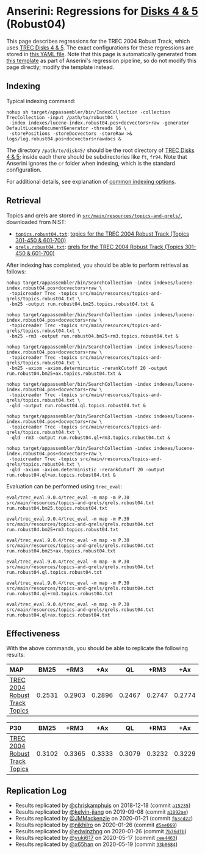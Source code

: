 # Anserini: Regressions for [Disks 4 &amp; 5](https://trec.nist.gov/data_disks.html) (Robust04)

This page describes regressions for the TREC 2004 Robust Track, which uses [TREC Disks 4 &amp; 5](https://trec.nist.gov/data_disks.html).
The exact configurations for these regressions are stored in [this YAML file](../src/main/resources/regression/robust04.yaml).
Note that this page is automatically generated from [this template](../src/main/resources/docgen/templates/robust04.template) as part of Anserini's regression pipeline, so do not modify this page directly; modify the template instead.

## Indexing

Typical indexing command:

```
nohup sh target/appassembler/bin/IndexCollection -collection TrecCollection -input /path/to/robust04 \
 -index indexes/lucene-index.robust04.pos+docvectors+raw -generator DefaultLuceneDocumentGenerator -threads 16 \
 -storePositions -storeDocvectors -storeRaw >& logs/log.robust04.pos+docvectors+rawdocs &
```

The directory `/path/to/disk45/` should be the root directory of [TREC Disks 4 &amp; 5](https://trec.nist.gov/data_disks.html); inside each there should be subdirectories like `ft`, `fr94`.
Note that Anserini ignores the `cr` folder when indexing, which is the standard configuration.

For additional details, see explanation of [common indexing options](common-indexing-options.md).

## Retrieval

Topics and qrels are stored in [`src/main/resources/topics-and-qrels/`](../src/main/resources/topics-and-qrels/), downloaded from NIST:

+ [`topics.robust04.txt`](../src/main/resources/topics-and-qrels/topics.robust04.txt): [topics for the TREC 2004 Robust Track (Topics 301-450 &amp; 601-700)](http://trec.nist.gov/data/robust/04.testset.gz)
+ [`qrels.robust04.txt`](../src/main/resources/topics-and-qrels/qrels.robust04.txt): [qrels for the TREC 2004 Robust Track (Topics 301-450 &amp; 601-700)](http://trec.nist.gov/data/robust/qrels.robust2004.txt)

After indexing has completed, you should be able to perform retrieval as follows:

```
nohup target/appassembler/bin/SearchCollection -index indexes/lucene-index.robust04.pos+docvectors+raw \
 -topicreader Trec -topics src/main/resources/topics-and-qrels/topics.robust04.txt \
 -bm25 -output run.robust04.bm25.topics.robust04.txt &

nohup target/appassembler/bin/SearchCollection -index indexes/lucene-index.robust04.pos+docvectors+raw \
 -topicreader Trec -topics src/main/resources/topics-and-qrels/topics.robust04.txt \
 -bm25 -rm3 -output run.robust04.bm25+rm3.topics.robust04.txt &

nohup target/appassembler/bin/SearchCollection -index indexes/lucene-index.robust04.pos+docvectors+raw \
 -topicreader Trec -topics src/main/resources/topics-and-qrels/topics.robust04.txt \
 -bm25 -axiom -axiom.deterministic -rerankCutoff 20 -output run.robust04.bm25+ax.topics.robust04.txt &

nohup target/appassembler/bin/SearchCollection -index indexes/lucene-index.robust04.pos+docvectors+raw \
 -topicreader Trec -topics src/main/resources/topics-and-qrels/topics.robust04.txt \
 -qld -output run.robust04.ql.topics.robust04.txt &

nohup target/appassembler/bin/SearchCollection -index indexes/lucene-index.robust04.pos+docvectors+raw \
 -topicreader Trec -topics src/main/resources/topics-and-qrels/topics.robust04.txt \
 -qld -rm3 -output run.robust04.ql+rm3.topics.robust04.txt &

nohup target/appassembler/bin/SearchCollection -index indexes/lucene-index.robust04.pos+docvectors+raw \
 -topicreader Trec -topics src/main/resources/topics-and-qrels/topics.robust04.txt \
 -qld -axiom -axiom.deterministic -rerankCutoff 20 -output run.robust04.ql+ax.topics.robust04.txt &
```

Evaluation can be performed using `trec_eval`:

```
eval/trec_eval.9.0.4/trec_eval -m map -m P.30 src/main/resources/topics-and-qrels/qrels.robust04.txt run.robust04.bm25.topics.robust04.txt

eval/trec_eval.9.0.4/trec_eval -m map -m P.30 src/main/resources/topics-and-qrels/qrels.robust04.txt run.robust04.bm25+rm3.topics.robust04.txt

eval/trec_eval.9.0.4/trec_eval -m map -m P.30 src/main/resources/topics-and-qrels/qrels.robust04.txt run.robust04.bm25+ax.topics.robust04.txt

eval/trec_eval.9.0.4/trec_eval -m map -m P.30 src/main/resources/topics-and-qrels/qrels.robust04.txt run.robust04.ql.topics.robust04.txt

eval/trec_eval.9.0.4/trec_eval -m map -m P.30 src/main/resources/topics-and-qrels/qrels.robust04.txt run.robust04.ql+rm3.topics.robust04.txt

eval/trec_eval.9.0.4/trec_eval -m map -m P.30 src/main/resources/topics-and-qrels/qrels.robust04.txt run.robust04.ql+ax.topics.robust04.txt
```

## Effectiveness

With the above commands, you should be able to replicate the following results:

MAP                                     | BM25      | +RM3      | +Ax       | QL        | +RM3      | +Ax       |
:---------------------------------------|-----------|-----------|-----------|-----------|-----------|-----------|
[TREC 2004 Robust Track Topics](../src/main/resources/topics-and-qrels/topics.robust04.txt)| 0.2531    | 0.2903    | 0.2896    | 0.2467    | 0.2747    | 0.2774    |


P30                                     | BM25      | +RM3      | +Ax       | QL        | +RM3      | +Ax       |
:---------------------------------------|-----------|-----------|-----------|-----------|-----------|-----------|
[TREC 2004 Robust Track Topics](../src/main/resources/topics-and-qrels/topics.robust04.txt)| 0.3102    | 0.3365    | 0.3333    | 0.3079    | 0.3232    | 0.3229    |

## Replication Log

+ Results replicated by [@chriskamphuis](https://github.com/chriskamphuis) on 2018-12-18 (commit [`a15235`](https://github.com/castorini/Anserini/commit/a152359435ac6ae694b39f561343bba5eed8fdc9))
+ Results replicated by [@kelvin-jiang](https://github.com/kelvin-jiang) on 2019-09-08 (commit [`a1892ae`](https://github.com/castorini/anserini/commit/a1892aec726efe55111a7bc501ab0914afab3a30))
+ Results replicated by [@JMMackenzie](https://github.com/JMMackenzie) on 2020-01-21 (commit [`f63cd22`](https://github.com/castorini/anserini/commit/f63cd2275fa5a9d4da2d17e5f983a3308e8b50ce))
+ Results replicated by [@nikhilro](https://github.com/nikhilro) on 2020-01-26 (commit [`d5ee069`](https://github.com/castorini/anserini/commit/d5ee069399e6a306d7685bda756c1f19db721156))
+ Results replicated by [@edwinzhng](https://github.com/edwinzhng) on 2020-01-26 (commit [`7b76dfb`](https://github.com/castorini/anserini/commit/7b76dfbea7e0c01a3a5dc13e74f54852c780ec9b))
+ Results replicated by [@yuki617](https://github.com/yuki617) on 2020-05-17 (commit [`cee4463`](https://github.com/castorini/anserini/commit/cee446338137415899436f0b2f2d738769745cde))
+ Results replicated by [@x65han](https://github.com/x65han) on 2020-05-19 (commit [`33b0684`](https://github.com/castorini/anserini/commit/33b068437c4582067486e5fe79dfbecb8d4a145c))
